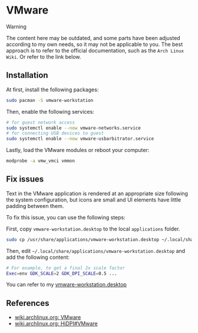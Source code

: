 # VMware

> [!WARNING]
> The content here may be outdated, and some parts have been adjusted according to my own needs, so it may not be applicable to you. The best approach is to refer to the official documentation, such as the `Arch Linux Wiki`. Or refer to the link below.

## Installation

At first, install the following packages:

```sh
sudo pacman -S vmware-workstation
```

Then, enable the following services:

```sh
# for guest network access
sudo systemctl enable --now vmware-networks.service
# for connecting USB devices to guest
sudo systemctl enable --now vmware-usbarbitrator.service
```

Lastly, load the VMware modules or reboot your computer:

```sh
modprobe -a vmw_vmci vmmon
```

## Fix issues

Text in the VMware application is rendered at an appropriate size following the system configuration, but icons are small and UI elements have little padding between them.

To fix this issue, you can use the following steps:

First, copy `vmware-workstation.desktop` to the local `applications` folder.

```sh
sudo cp /usr/share/applications/vmware-workstation.desktop ~/.local/share/applications/
```

Then, edit `~/.local/share/applications/vmware-workstation.desktop` and add the following content:

```sh
# For example, to get a final 2x scale factor
Exec=env GDK_SCALE=2 GDK_DPI_SCALE=0.5 ...
```

You can refer to my [vmware-workstation.desktop](../../../home/dot_local/share/applications/vmware-workstation.desktop)

## References

- [wiki.archlinux.org: VMware](https://wiki.archlinux.org/title/VMware)
- [wiki.archlinux.org: HiDPI#VMware](https://wiki.archlinux.org/title/HiDPI#VMware)
